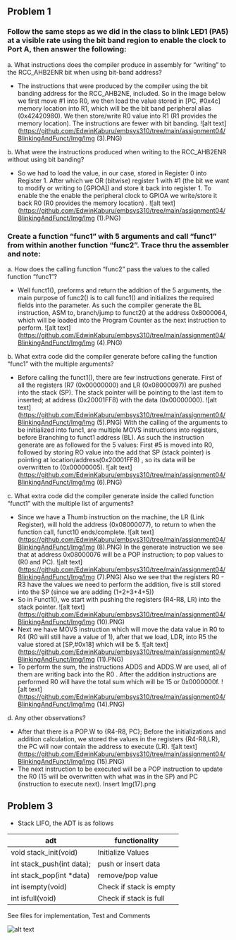## Problem 1
### Follow the same steps as we did in the class to blink LED1 (PA5) at a visible rate using the bit band region to enable the clock to Port A, then answer the following: 
 
 a. What instructions does the compiler produce in assembly for “writing” to the RCC_AHB2ENR bit when using bit-band address?
 - The instructions that were produced by the compiler using the bit
   banding address for the RCC_AHB2NE, included. So in the image below
   we first move #1 into R0, we then load the value stored in [PC,
   #0x4c] memory location into R1, which will be the bit band peripheral alias (0x42420980). We then store/write R0 value into R1 (R1 provides
   the memory location). The instructions are fewer with bit banding. 
   ![alt text](https://github.com/EdwinKaburu/embsys310/tree/main/assignment04/BlinkingAndFunct/Img/Img (3).PNG)
   
b.	What were the instructions produced when writing to the RCC_AHB2ENR without using bit banding?  
   - So we had to load the value, in our case, stored in Register 0 into
   Register 1.  After which we OR (bitwise) register 1 with #1 (the bit
   we want to modify or writing to [GPIOA]) and store it back into
   register 1. To enable the the enable the peripheral clock to GPIOA we
   write/store it back R0 (R0 provides the memory location) . 
   ![alt text](https://github.com/EdwinKaburu/embsys310/tree/main/assignment04/BlinkingAndFunct/Img/Img (1).PNG)

### Create a function “func1” with 5  arguments and call “func1” from within another function “func2”. Trace thru the assembler and note: 

a.	How does the calling function “func2” pass the values to the called function “func1”? 

 - Well funct1(), preforms and return the addition of the 5 arguments, the main purpose of func2() is to call func1() and initializes the required fields into the parameter.
As such the compiler generate the BL instruction, ASM to, branch/jump to funct2() at the address 0x8000064, which will be loaded into the Program Counter as the next instruction to perform. ![alt text](https://github.com/EdwinKaburu/embsys310/tree/main/assignment04/BlinkingAndFunct/Img/Img (4).PNG)

b.	What extra code did the compiler generate before calling the function “func1” with the multiple arguments? 

 - Before calling the funct1(), there are few instructions generate. First of all  the registers (R7 (0x00000000) and LR (0x08000097)) are pushed into the stack (SP).
The stack pointer will be pointing to the last item to inserted; at address (0x20001FF8) with the data  (0x00000000). 
![alt text](https://github.com/EdwinKaburu/embsys310/tree/main/assignment04/BlinkingAndFunct/Img/Img (5).PNG)
With the calling of the arguments to be initialized into func1, are multiple MOVS instructions into registers, before Branching to funct1 address (BL).
As such the instruction generate are as followed for the 5 values: 
First #5 is moved into R0, followed by storing RO value into the add that SP (stack pointer) is pointing at location/address(0x20001FF8) , so its data will be overwritten to (0x00000005). ![alt text](https://github.com/EdwinKaburu/embsys310/tree/main/assignment04/BlinkingAndFunct/Img/Img (6).PNG)

c.	What extra code did the compiler generate inside the called function “funct1” with the multiple list of arguments? 

 - Since we have a Thumb instruction on the machine, the LR (Link Register), will hold the address (0x08000077), to return to when the function call, funct1() ends/complete.
 ![alt text](https://github.com/EdwinKaburu/embsys310/tree/main/assignment04/BlinkingAndFunct/Img/Img (8).PNG)
In the generate instruction we see that at address 0x08000076 will be a POP instruction; to pop values to (R0 and PC). 
![alt text](https://github.com/EdwinKaburu/embsys310/tree/main/assignment04/BlinkingAndFunct/Img/Img (7).PNG)
Also we see that the registers R0 - R3 have the values we need to perform the addition, five is still stored into the SP (since we are adding (1+2+3+4+5))
- So in Funct1(), we start with pushing the registers (R4-R8, LR) into the stack pointer. 
![alt text](https://github.com/EdwinKaburu/embsys310/tree/main/assignment04/BlinkingAndFunct/Img/Img (10).PNG)
- Next we have MOVS instruction which will move the data value in R0 to R4 (R0 will still have a value of 1), after that we load, LDR, into R5 the value stored at [SP,#0x18] which will be 5. ![alt text](https://github.com/EdwinKaburu/embsys310/tree/main/assignment04/BlinkingAndFunct/Img/Img (11).PNG)
- To perform the sum, the instructions ADDS and ADDS.W are used, all of them are writing back into the R0 . 
After the addition instructions are performed R0 will have the total sum which will be 15 or 0x0000000f. 
![alt text](https://github.com/EdwinKaburu/embsys310/tree/main/assignment04/BlinkingAndFunct/Img/Img (14).PNG)

d.	Any other observations? 

 - After that there is a POP.W to {R4-R8, PC}; 
Before the initializations and addition calculation, we stored the values in the registers {R4-R8,LR}, the PC will now contain the address to execute (LR).
![alt text](https://github.com/EdwinKaburu/embsys310/tree/main/assignment04/BlinkingAndFunct/Img/Img (15).PNG)
- The next instruction to be executed will be a POP instruction to update the R0 (15 will be overwritten with what was in the SP) and PC (instruction to execute next). Insert Img(17).png

## Problem 3
- Stack LIFO, the ADT is as follows

|adt | functionality |
|--|--|
| void stack_init(void)|  Initialize Values|
|int stack_push(int data);| push or insert data|
|int stack_pop(int *data)| remove/pop value 
|int isempty(void)| Check if stack is empty|
|int isfull(void)|Check if stack is full|

See files for implementation, Test and Comments

![alt text](https://github.com/EdwinKaburu/embsys310/tree/main/assignment04/BlinkingAndFunct/Img/functionOverview.gif)

